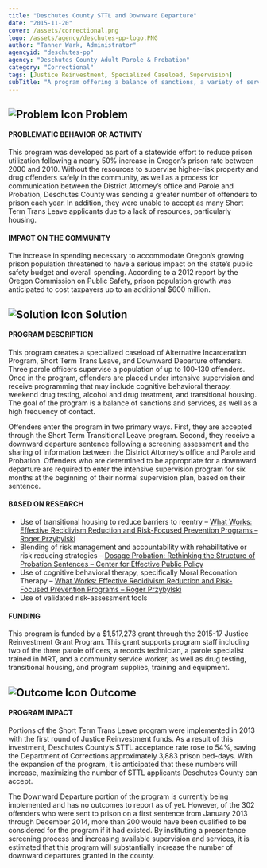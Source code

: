 ```yaml
---
title: "Deschutes County STTL and Downward Departure"
date: "2015-11-20"
cover: /assets/correctional.png
logo: /assets/agency/deschutes-pp-logo.PNG
author: "Tanner Wark, Administrator"
agencyid: "deschutes-pp"
agency: "Deschutes County Adult Parole & Probation"
category: "Correctional"
tags: [Justice Reinvestment, Specialized Caseload, Supervision]
subTitle: "A program offering a balance of sanctions, a variety of services, and a high frequency of contact aims to reduce recidivism and prison bed-days for offenders in Deschutes County."
---
```


## ![Problem Icon](https://github.com/google/material-design-icons/raw/master/alert/1x_web/ic_error_outline_black_48dp.png "Problem") Problem

#### PROBLEMATIC BEHAVIOR OR ACTIVITY

This program was developed as part of a statewide effort to reduce prison utilization following a nearly 50% increase in Oregon’s prison rate between 2000 and 2010. Without the resources to supervise higher-risk property and drug offenders safely in the community, as well as a process for communication between the District Attorney’s office and Parole and Probation, Deschutes County was sending a greater number of offenders to prison each year. In addition, they were unable to accept as many Short Term Trans Leave applicants due to a lack of resources, particularly housing.

#### IMPACT ON THE COMMUNITY

The increase in spending necessary to accommodate Oregon’s growing prison population threatened to have a serious impact on the state’s public safety budget and overall spending. According to a 2012 report by the Oregon Commission on Public Safety, prison population growth was anticipated to cost taxpayers up to an additional $600 million.

## ![Solution Icon](https://github.com/google/material-design-icons/raw/master/action/1x_web/ic_lightbulb_outline_black_48dp.png "Solution") Solution

#### PROGRAM DESCRIPTION

This program creates a specialized caseload of Alternative Incarceration Program, Short Term Trans Leave, and Downward Departure offenders. Three parole officers supervise a population of up to 100-130 offenders. Once in the program, offenders are placed under intensive supervision and receive programming that may include cognitive behavioral therapy, weekend drug testing, alcohol and drug treatment, and transitional housing. The goal of the program is a balance of sanctions and services, as well as a high frequency of contact.

Offenders enter the program in two primary ways. First, they are accepted through the Short Term Transitional Leave program. Second, they receive a downward departure sentence following a screening assessment and the sharing of information between the District Attorney’s office and Parole and Probation. Offenders who are determined to be appropriate for a downward departure are required to enter the intensive supervision program for six months at the beginning of their normal supervision plan, based on their sentence.

#### BASED ON RESEARCH

- Use of transitional housing to reduce barriers to reentry – [What Works: Effective Recidivism Reduction and Risk-Focused Prevention Programs – Roger Przybylski](https://cdpsdocs.state.co.us/ccjj/Resources/Ref/WhatWorks2008.pdf)
- Blending of risk management and accountability with rehabilitative or risk reducing strategies – [Dosage Probation: Rethinking the Structure of Probation Sentences – Center for Effective Public Policy](https://www.fppoa.org/sites/default/files/dosage.pdf)
- Use of cognitive behavioral therapy, specifically Moral Reconation Therapy – [What Works: Effective Recidivism Reduction and Risk-Focused Prevention Programs – Roger Przybylski](https://cdpsdocs.state.co.us/ccjj/Resources/Ref/WhatWorks2008.pdf)
- Use of validated risk-assessment tools

#### FUNDING

This program is funded by a $1,517,273 grant through the 2015-17 Justice Reinvestment Grant Program. This grant supports program staff including two of the three parole officers, a records technician, a parole specialist trained in MRT, and a community service worker, as well as drug testing, transitional housing, and program supplies, training and equipment.

## ![Outcome Icon](https://github.com/google/material-design-icons/raw/master/action/1x_web/ic_view_list_black_48dp.png "Outcome") Outcome

#### PROGRAM IMPACT

Portions of the Short Term Trans Leave program were implemented in 2013 with the first round of Justice Reinvestment funds. As a result of this investment, Deschutes County’s STTL acceptance rate rose to 54%, saving the Department of Corrections approximately 3,883 prison bed-days. With the expansion of the program, it is anticipated that these numbers will increase, maximizing the number of STTL applicants Deschutes County can accept.

The Downward Departure portion of the program is currently being implemented and has no outcomes to report as of yet. However, of the 302 offenders who were sent to prison on a first sentence from January 2013 through December 2014, more than 200 would have been qualified to be considered for the program if it had existed. By instituting a presentence screening process and increasing available supervision and services, it is estimated that this program will substantially increase the number of downward departures granted in the county.
